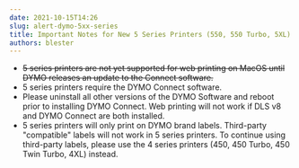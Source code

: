 ```yaml
---
date: 2021-10-15T14:26
slug: alert-dymo-5xx-series
title: Important Notes for New 5 Series Printers (550, 550 Turbo, 5XL)
authors: blester
---
```


- ~~5 series printers are not yet supported for web printing on MacOS until DYMO releases an update to the Connect software.~~
- 5 series printers require the DYMO Connect software.
 - Please uninstall all other versions of the DYMO Software and reboot prior to installing DYMO Connect. Web printing will not work if DLS v8 and DYMO Connect are both installed. 
- 5 series printers will only print on DYMO brand labels. Third-party "compatible" labels will not work in 5 series printers. To continue using third-party labels, please use the 4 series printers (450, 450 Turbo, 450 Twin Turbo, 4XL) instead.
